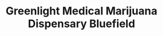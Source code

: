 ---
title: "Greenlight Medical Marijuana Dispensary Bluefield"
url: /bluefield/greenlight-medical-marijuana-dispensary-bluefield/
shop: cannabis
---